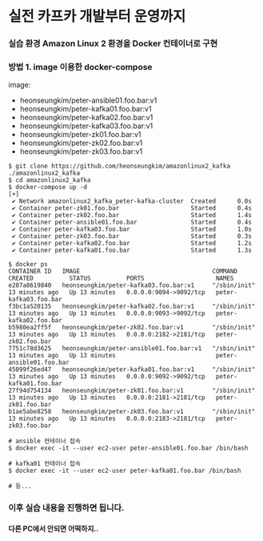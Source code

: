 # 실전 카프카 개발부터 운영까지
### 실습 환경 Amazon Linux 2 환경을 Docker 컨테이너로 구현


### 방법 1. image 이용한 docker-compose
image: 
* heonseungkim/peter-ansible01.foo.bar:v1 
* heonseungkim/peter-kafka01.foo.bar:v1 
* heonseungkim/peter-kafka02.foo.bar:v1 
* heonseungkim/peter-kafka03.foo.bar:v1 
* heonseungkim/peter-zk01.foo.bar:v1 
* heonseungkim/peter-zk02.foo.bar:v1 
* heonseungkim/peter-zk03.foo.bar:v1 
```
$ git clone https://github.com/heonseungkim/amazonlinux2_kafka ./amazonlinux2_kafka
$ cd amazonlinux2_kafka
$ docker-compose up -d
[+] 
 ✔ Network amazonlinux2_kafka_peter-kafka-cluster  Created      0.0s 
 ✔ Container peter-zk01.foo.bar                    Started      0.4s 
 ✔ Container peter-zk02.foo.bar                    Started      1.4s 
 ✔ Container peter-ansible01.foo.bar               Started      0.4s 
 ✔ Container peter-kafka03.foo.bar                 Started      1.0s 
 ✔ Container peter-zk03.foo.bar                    Started      0.3s 
 ✔ Container peter-kafka02.foo.bar                 Started      1.2s 
 ✔ Container peter-kafka01.foo.bar                 Started      1.3s 

$ docker ps
CONTAINER ID   IMAGE                                     COMMAND        CREATED          STATUS          PORTS                    NAMES
e287a8619840   heonseungkim/peter-kafka03.foo.bar:v1     "/sbin/init"   13 minutes ago   Up 13 minutes   0.0.0.0:9094->9092/tcp   peter-kafka03.foo.bar
f3bc1a520135   heonseungkim/peter-kafka02.foo.bar:v1     "/sbin/init"   13 minutes ago   Up 13 minutes   0.0.0.0:9093->9092/tcp   peter-kafka02.foo.bar
b5980ea2ff5f   heonseungkim/peter-zk02.foo.bar:v1        "/sbin/init"   13 minutes ago   Up 13 minutes   0.0.0.0:2182->2181/tcp   peter-zk02.foo.bar
7751c78d3625   heonseungkim/peter-ansible01.foo.bar:v1   "/sbin/init"   13 minutes ago   Up 13 minutes                            peter-ansible01.foo.bar
45099f26ed47   heonseungkim/peter-kafka01.foo.bar:v1     "/sbin/init"   13 minutes ago   Up 13 minutes   0.0.0.0:9092->9092/tcp   peter-kafka01.foo.bar
27f94d754134   heonseungkim/peter-zk01.foo.bar:v1        "/sbin/init"   13 minutes ago   Up 13 minutes   0.0.0.0:2181->2181/tcp   peter-zk01.foo.bar
b1ae5abe8258   heonseungkim/peter-zk03.foo.bar:v1        "/sbin/init"   13 minutes ago   Up 13 minutes   0.0.0.0:2183->2181/tcp   peter-zk03.foo.bar

# ansible 컨테이너 접속
$ docker exec -it --user ec2-user peter-ansible01.foo.bar /bin/bash

# kafka01 컨테이너 접속
$ docker exec -it --user ec2-user peter-kafka01.foo.bar /bin/bash

# 등...
```

### 이후 실습 내용을 진행하면 됩니다.
#### 다른 PC에서 안되면 어떡하지..
